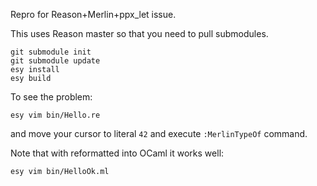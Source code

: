 Repro for Reason+Merlin+ppx\_let issue.

This uses Reason master so that you need to pull submodules.

```
git submodule init
git submodule update
esy install
esy build
```

To see the problem:

```
esy vim bin/Hello.re
```

and move your cursor to literal `42` and execute `:MerlinTypeOf` command.

Note that with reformatted into OCaml it works well:

```
esy vim bin/HelloOk.ml
```
